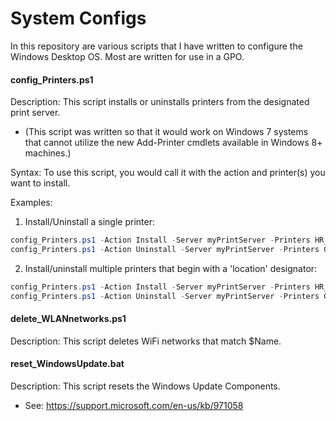 System Configs
======

In this repository are various scripts that I have written to configure the Windows Desktop OS.  Most are written for use in a GPO.


#### config_Printers.ps1 ####

Description:  This script installs or uninstalls printers from the designated print server.
* (This script was written so that it would work on Windows 7 systems that cannot utilize the new Add-Printer cmdlets available in Windows 8+ machines.)

Syntax:  To use this script, you would call it with the action and printer(s) you want to install.

Examples:

1.  Install/Uninstall a single printer:
```powershell
config_Printers.ps1 -Action Install -Server myPrintServer -Printers HR_HP_LaserJet_Color_M451dn
config_Printers.ps1 -Action Uninstall -Server myPrintServer -Printers Graphics_Konica_C458
```

2.  Install/uninstall multiple printers that begin with a 'location' designator:
```powershell
config_Printers.ps1 -Action Install -Server myPrintServer -Printers HR_
config_Printers.ps1 -Action Uninstall -Server myPrintServer -Printers Graphcis_
```

#### delete_WLANnetworks.ps1 ####

Description:  This script deletes WiFi networks that match $Name.


#### reset_WindowsUpdate.bat ####

Description:  This script resets the Windows Update Components.
* See:  https://support.microsoft.com/en-us/kb/971058
